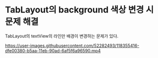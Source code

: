 # TabLayout의 background 색상 변경 시 문제 해결

TabLayout의 textView의 라인만 배경이 변경하는 문제가 있다. </br>

https://user-images.githubusercontent.com/52282493/118355416-dfe00380-b5aa-11eb-90ad-6af5f6a96590.mp4
